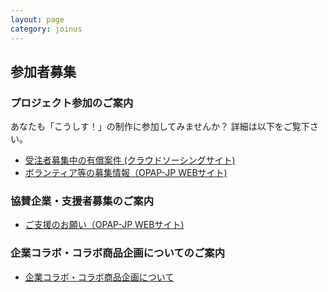 ```yaml
---
layout: page
category: joinus
---
```


## 参加者募集

### プロジェクト参加のご案内
あなたも「こうしす！」の制作に参加してみませんか？
詳細は以下をご覧下さい。

* [受注者募集中の有償案件 (クラウドソーシングサイト)](https://crowdworks.jp/public/employers/780388)
* [ボランティア等の募集情報（OPAP-JP WEBサイト)](https://opap.jp/wiki/%E5%8F%82%E5%8A%A0%E8%80%85%E5%8B%9F%E9%9B%86)

### 協賛企業・支援者募集のご案内
* [ご支援のお願い（OPAP-JP WEBサイト)](https://opap.jp/wiki/%E3%81%94%E6%94%AF%E6%8F%B4%E3%81%AE%E3%81%8A%E9%A1%98%E3%81%84)


### 企業コラボ・コラボ商品企画についてのご案内

* [企業コラボ・コラボ商品企画について](collaboration.html)